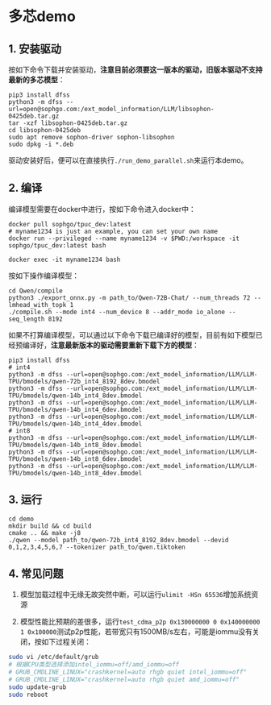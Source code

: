 # 多芯demo

## 1. 安装驱动
按如下命令下载并安装驱动，**注意目前必须要这一版本的驱动，旧版本驱动不支持最新的多芯模型**：
```shell
pip3 install dfss
python3 -m dfss --url=open@sophgo.com:/ext_model_information/LLM/libsophon-0425deb.tar.gz
tar -xzf libsophon-0425deb.tar.gz
cd libsophon-0425deb
sudo apt remove sophon-driver sophon-libsophon
sudo dpkg -i *.deb
```
驱动安装好后，便可以在直接执行`./run_demo_parallel.sh`来运行本demo。


## 2. 编译
编译模型需要在docker中进行，按如下命令进入docker中：
```shell
docker pull sophgo/tpuc_dev:latest
# myname1234 is just an example, you can set your own name
docker run --privileged --name myname1234 -v $PWD:/workspace -it sophgo/tpuc_dev:latest bash

docker exec -it myname1234 bash
```

按如下操作编译模型：
```shell
cd Qwen/compile
python3 ./export_onnx.py -m path_to/Qwen-72B-Chat/ --num_threads 72 --lmhead_with_topk 1
./compile.sh --mode int4 --num_device 8 --addr_mode io_alone --seq_length 8192
```

如果不打算编译模型，可以通过以下命令下载已编译好的模型，目前有如下模型已经预编译好，**注意最新版本的驱动需要重新下载下方的模型**：
```shell
pip3 install dfss
# int4
python3 -m dfss --url=open@sophgo.com:/ext_model_information/LLM/LLM-TPU/bmodels/qwen-72b_int4_8192_8dev.bmodel
python3 -m dfss --url=open@sophgo.com:/ext_model_information/LLM/LLM-TPU/bmodels/qwen-14b_int4_8dev.bmodel
python3 -m dfss --url=open@sophgo.com:/ext_model_information/LLM/LLM-TPU/bmodels/qwen-14b_int4_6dev.bmodel
python3 -m dfss --url=open@sophgo.com:/ext_model_information/LLM/LLM-TPU/bmodels/qwen-14b_int4_4dev.bmodel
# int8
python3 -m dfss --url=open@sophgo.com:/ext_model_information/LLM/LLM-TPU/bmodels/qwen-14b_int8_8dev.bmodel
python3 -m dfss --url=open@sophgo.com:/ext_model_information/LLM/LLM-TPU/bmodels/qwen-14b_int8_6dev.bmodel
python3 -m dfss --url=open@sophgo.com:/ext_model_information/LLM/LLM-TPU/bmodels/qwen-14b_int8_4dev.bmodel
```

## 3. 运行
```shell
cd demo
mkdir build && cd build
cmake .. && make -j8
./qwen --model path_to/qwen-72b_int4_8192_8dev.bmodel --devid 0,1,2,3,4,5,6,7 --tokenizer path_to/qwen.tiktoken
```

## 4. 常见问题

1) 模型加载过程中无缘无故突然中断，可以运行`ulimit -HSn 65536`增加系统资源

2) 模型性能比预期的差很多，运行`test_cdma_p2p 0x130000000 0 0x140000000 1 0x100000`测试p2p性能，若带宽只有1500MB/s左右，可能是iommu没有关闭，按如下过程关闭：
```bash
sudo vi /etc/default/grub
# 根据CPU类型选择添加intel_iommu=off/amd_iommu=off
# GRUB_CMDLINE_LINUX="crashkernel=auto rhgb quiet intel_iommu=off"
# GRUB_CMDLINE_LINUX="crashkernel=auto rhgb quiet amd_iommu=off"
sudo update-grub
sudo reboot
```
